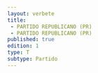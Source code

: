 ```yaml
---
layout: verbete
title:
 - PARTIDO REPUBLICANO (PR)
 - PARTIDO REPUBLICANO (PR)
published: true
edition: 1  
type: T
subtype: Partido
---
```


